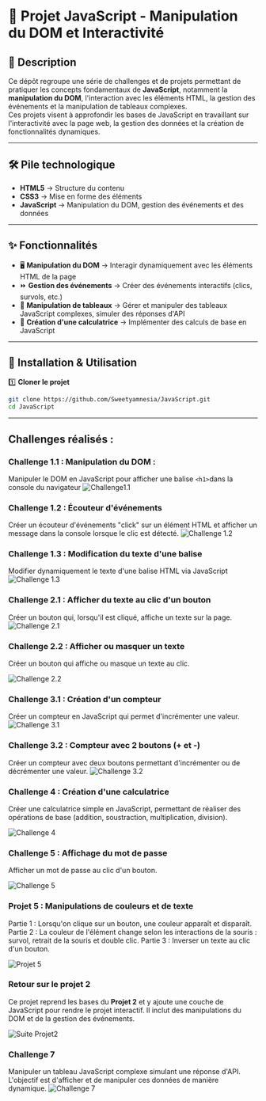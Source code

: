 # 📌 Projet JavaScript - Manipulation du DOM et Interactivité

## 📝 Description  

Ce dépôt regroupe une série de challenges et de projets permettant de pratiquer les concepts fondamentaux de **JavaScript**, notamment la **manipulation du DOM**, l'interaction avec les éléments HTML, la gestion des événements et la manipulation de tableaux complexes.  
Ces projets visent à approfondir les bases de JavaScript en travaillant sur l'interactivité avec la page web, la gestion des données et la création de fonctionnalités dynamiques.

---

## 🛠️ Pile technologique  

- **HTML5** → Structure du contenu  
- **CSS3** → Mise en forme des éléments  
- **JavaScript** → Manipulation du DOM, gestion des événements et des données

---

## ✨ Fonctionnalités  

- 🖥️ **Manipulation du DOM** → Interagir dynamiquement avec les éléments HTML de la page  
- ⏩ **Gestion des événements** → Créer des événements interactifs (clics, survols, etc.)  
- 🔢 **Manipulation de tableaux** → Gérer et manipuler des tableaux JavaScript complexes, simuler des réponses d'API  
- 🧮 **Création d'une calculatrice** → Implémenter des calculs de base en JavaScript

---

## 🚀 Installation & Utilisation  

1️⃣ **Cloner le projet**  
```bash
git clone https://github.com/Sweetyamnesia/JavaScript.git
cd JavaScript
```
---

## Challenges réalisés : 
### **Challenge 1.1 : Manipulation du DOM** : 
Manipuler le DOM en JavaScript pour afficher une balise `<h1>`dans la console du navigateur
![Challenge1.1](https://github.com/Sweetyamnesia/JavaScript/blob/main/images/Challenge1.1.jpg?raw=true)

### **Challenge 1.2 : Écouteur d'événements**
Créer un écouteur d'événements "click" sur un élément HTML et afficher un message dans la console lorsque le clic est détecté.
![Challenge 1.2](https://github.com/Sweetyamnesia/JavaScript/blob/main/images/Challenge1.2.jpg?raw=true)

### **Challenge 1.3 : Modification du texte d'une balise**
Modifier dynamiquement le texte d'une balise HTML via JavaScript
![Challenge 1.3](https://github.com/Sweetyamnesia/JavaScript/blob/main/images/Challenge1.3-ezgif.com-video-to-gif-converter.gif?raw=true)

### **Challenge 2.1 : Afficher du texte au clic d'un bouton**
Créer un bouton qui, lorsqu'il est cliqué, affiche un texte sur la page.
![Challenge 2.1](https://github.com/Sweetyamnesia/JavaScript/blob/main/images/Challenge2.1-ezgif.com-video-to-gif-converter.gif?raw=true)

### **Challenge 2.2 : Afficher ou masquer un texte**
Créer un bouton qui affiche ou masque un texte au clic.

![Challenge 2.2](https://github.com/Sweetyamnesia/JavaScript/blob/main/images/Challenge2.2-ezgif.com-video-to-gif-converter.gif?raw=true)


### **Challenge 3.1 : Création d'un compteur**
Créer un compteur en JavaScript qui permet d'incrémenter une valeur.
![Challenge 3.1](https://github.com/Sweetyamnesia/JavaScript/blob/main/images/Challenge3.1-ezgif.com-video-to-gif-converter.gif?raw=true)

### **Challenge 3.2 : Compteur avec 2 boutons (+ et -)**
Créer un compteur avec deux boutons permettant d'incrémenter ou de décrémenter une valeur.
![Challenge 3.2](https://github.com/Sweetyamnesia/JavaScript/blob/main/images/Challenge3.2-ezgif.com-video-to-gif-converter.gif?raw=true)

### **Challenge 4 : Création d'une calculatrice**
Créer une calculatrice simple en JavaScript, permettant de réaliser des opérations de base (addition, soustraction, multiplication, division).

![Challenge 4](https://github.com/Sweetyamnesia/JavaScript/blob/main/images/Challenge4-ezgif.com-video-to-gif-converter.gif?raw=true)


### **Challenge 5 : Affichage du mot de passe**
Afficher un mot de passe au clic d'un bouton.


![Challenge 5](https://github.com/Sweetyamnesia/JavaScript/blob/main/images/Challenge5-ezgif.com-video-to-gif-converter.gif?raw=true)

### **Projet 5 : Manipulations de couleurs et de texte**
Partie 1 : Lorsqu'on clique sur un bouton, une couleur apparaît et disparaît.
Partie 2 : La couleur de l'élément change selon les interactions de la souris : survol, retrait de la souris et double clic.
Partie 3 : Inverser un texte au clic d'un bouton.

![Projet 5](https://github.com/Sweetyamnesia/JavaScript/blob/main/images/Projet5-DOMJavascript-ezgif.com-video-to-gif-converter.gif?raw=true)



### **Retour sur le projet 2**
Ce projet reprend les bases du **Projet 2** et y ajoute une couche de JavaScript pour rendre le projet interactif.
Il inclut des manipulations du DOM et de la gestion des événements.

![Suite Projet2](https://github.com/Sweetyamnesia/JavaScript/blob/main/images/Suite-projet2-ezgif.com-video-to-gif-converter.gif?raw=true)


### **Challenge 7**
Manipuler un tableau JavaScript complexe simulant une réponse d'API. L'objectif est d'afficher et de manipuler ces données de manière dynamique.
![Challenge 7](https://github.com/Sweetyamnesia/JavaScript/blob/main/images/Challenge7.jpg?raw=true)

